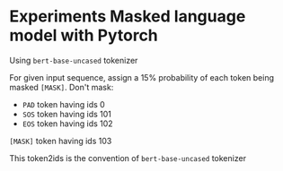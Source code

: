 # Experiments Masked language model with Pytorch

Using `bert-base-uncased` tokenizer

For given input sequence, assign a 15% probability of each token being masked `[MASK]`. Don't mask:
+ `PAD` token having ids 0
+ `SOS` token having ids 101
+ `EOS` token having ids 102

`[MASK]` token having ids 103

This token2ids is the convention of `bert-base-uncased` tokenizer